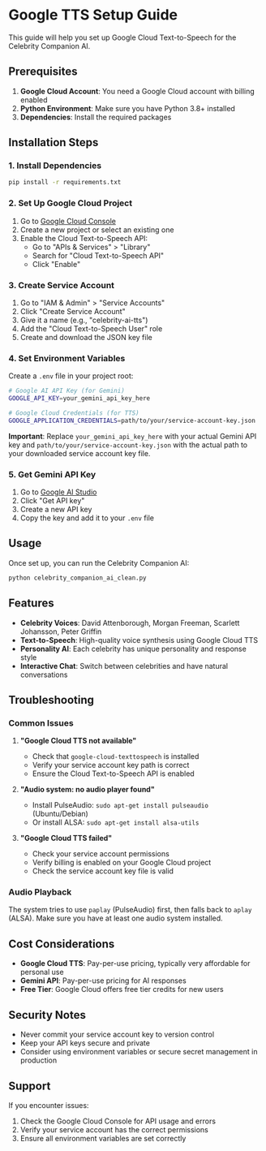 # Google TTS Setup Guide

This guide will help you set up Google Cloud Text-to-Speech for the Celebrity Companion AI.

## Prerequisites

1. **Google Cloud Account**: You need a Google Cloud account with billing enabled
2. **Python Environment**: Make sure you have Python 3.8+ installed
3. **Dependencies**: Install the required packages

## Installation Steps

### 1. Install Dependencies

```bash
pip install -r requirements.txt
```

### 2. Set Up Google Cloud Project

1. Go to [Google Cloud Console](https://console.cloud.google.com/)
2. Create a new project or select an existing one
3. Enable the Cloud Text-to-Speech API:
   - Go to "APIs & Services" > "Library"
   - Search for "Cloud Text-to-Speech API"
   - Click "Enable"

### 3. Create Service Account

1. Go to "IAM & Admin" > "Service Accounts"
2. Click "Create Service Account"
3. Give it a name (e.g., "celebrity-ai-tts")
4. Add the "Cloud Text-to-Speech User" role
5. Create and download the JSON key file

### 4. Set Environment Variables

Create a `.env` file in your project root:

```bash
# Google AI API Key (for Gemini)
GOOGLE_API_KEY=your_gemini_api_key_here

# Google Cloud Credentials (for TTS)
GOOGLE_APPLICATION_CREDENTIALS=path/to/your/service-account-key.json
```

**Important**: Replace `your_gemini_api_key_here` with your actual Gemini API key and `path/to/your/service-account-key.json` with the actual path to your downloaded service account key file.

### 5. Get Gemini API Key

1. Go to [Google AI Studio](https://aistudio.google.com/)
2. Click "Get API key"
3. Create a new API key
4. Copy the key and add it to your `.env` file

## Usage

Once set up, you can run the Celebrity Companion AI:

```bash
python celebrity_companion_ai_clean.py
```

## Features

- **Celebrity Voices**: David Attenborough, Morgan Freeman, Scarlett Johansson, Peter Griffin
- **Text-to-Speech**: High-quality voice synthesis using Google Cloud TTS
- **Personality AI**: Each celebrity has unique personality and response style
- **Interactive Chat**: Switch between celebrities and have natural conversations

## Troubleshooting

### Common Issues

1. **"Google Cloud TTS not available"**
   - Check that `google-cloud-texttospeech` is installed
   - Verify your service account key path is correct
   - Ensure the Cloud Text-to-Speech API is enabled

2. **"Audio system: no audio player found"**
   - Install PulseAudio: `sudo apt-get install pulseaudio` (Ubuntu/Debian)
   - Or install ALSA: `sudo apt-get install alsa-utils`

3. **"Google Cloud TTS failed"**
   - Check your service account permissions
   - Verify billing is enabled on your Google Cloud project
   - Check the service account key file is valid

### Audio Playback

The system tries to use `paplay` (PulseAudio) first, then falls back to `aplay` (ALSA). Make sure you have at least one audio system installed.

## Cost Considerations

- **Google Cloud TTS**: Pay-per-use pricing, typically very affordable for personal use
- **Gemini API**: Pay-per-use pricing for AI responses
- **Free Tier**: Google Cloud offers free tier credits for new users

## Security Notes

- Never commit your service account key to version control
- Keep your API keys secure and private
- Consider using environment variables or secure secret management in production

## Support

If you encounter issues:
1. Check the Google Cloud Console for API usage and errors
2. Verify your service account has the correct permissions
3. Ensure all environment variables are set correctly
